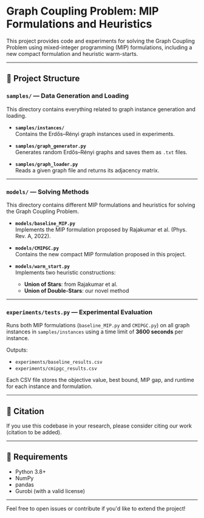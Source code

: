 # Graph Coupling Problem: MIP Formulations and Heuristics

This project provides code and experiments for solving the Graph Coupling Problem using mixed-integer programming (MIP) formulations, including a new compact formulation and heuristic warm-starts.

---

## 📁 Project Structure

### `samples/` — Data Generation and Loading
This directory contains everything related to graph instance generation and loading.

- **`samples/instances/`**  
  Contains the Erdős–Rényi graph instances used in experiments.

- **`samples/graph_generator.py`**  
  Generates random Erdős–Rényi graphs and saves them as `.txt` files.

- **`samples/graph_loader.py`**  
  Reads a given graph file and returns its adjacency matrix.

---

### `models/` — Solving Methods
This directory contains different MIP formulations and heuristics for solving the Graph Coupling Problem.

- **`models/baseline_MIP.py`**  
  Implements the MIP formulation proposed by Rajakumar et al. (Phys. Rev. A, 2022).

- **`models/CMIPGC.py`**  
  Contains the new compact MIP formulation proposed in this project.

- **`models/warm_start.py`**  
  Implements two heuristic constructions:
  - **Union of Stars**: from Rajakumar et al.
  - **Union of Double-Stars**: our novel method

---

### `experiments/tests.py` — Experimental Evaluation
Runs both MIP formulations (`baseline_MIP.py` and `CMIPGC.py`) on all graph instances in `samples/instances` using a time limit of **3600 seconds** per instance.

Outputs:
- `experiments/baseline_results.csv`  
- `experiments/cmipgc_results.csv`  

Each CSV file stores the objective value, best bound, MIP gap, and runtime for each instance and formulation.

---

## 📝 Citation

If you use this codebase in your research, please consider citing our work (citation to be added).

---

## 🔧 Requirements

- Python 3.8+
- NumPy
- pandas
- Gurobi (with a valid license)

---

Feel free to open issues or contribute if you'd like to extend the project!
